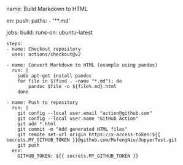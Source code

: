 name: Build Markdown to HTML

on:
  push:
    paths:
    - '**.md'

jobs:
  build:
    runs-on: ubuntu-latest
    
    steps:
    - name: Checkout repository
      uses: actions/checkout@v2
    
    - name: Convert Markdown to HTML (example using pandoc)
      run: |
        sudo apt-get install pandoc
        for file in $(find . -name "*.md"); do
            pandoc $file -o ${file%.md}.html
        done
    
    - name: Push to repository
      run: |
        git config --local user.email "action@github.com"
        git config --local user.name "GitHub Action"
        git add *.html
        git commit -m "Add generated HTML files"
        git remote set-url origin https://x-access-token:${{ secrets.MY_GITHUB_TOKEN }}@github.com/MufengNiu/JupyerTest.git
        git push
      env:
        GITHUB_TOKEN: ${{ secrets.MY_GITHUB_TOKEN }}

